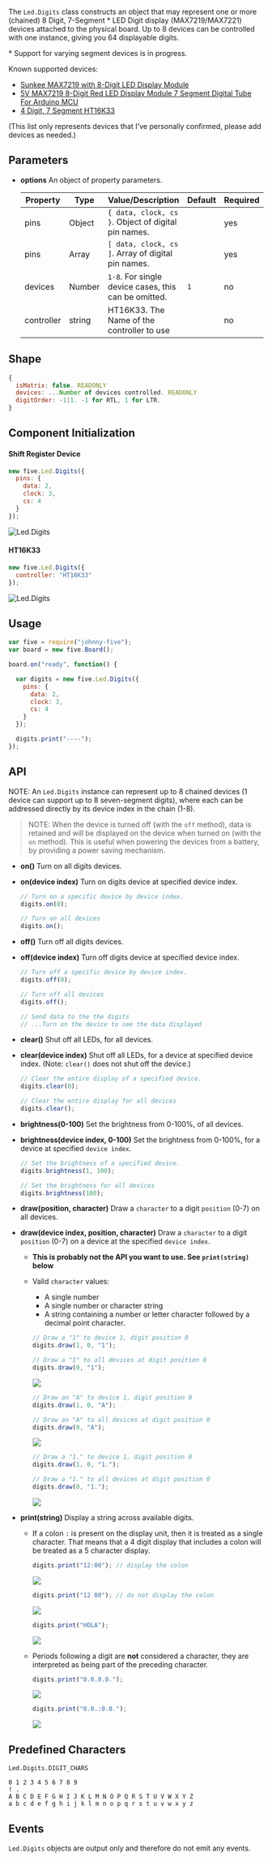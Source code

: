 The `Led.Digits` class constructs an object that may represent one or more (chained) 8 Digit, 7-Segment \* LED Digit display (MAX7219/MAX7221) devices attached to the physical board. Up to 8 devices can be controlled with one instance, giving you 64 displayable digits.

\* Support for varying segment devices is in progress.

Known supported devices: 

- [Sunkee MAX7219 with 8-Digit LED Display Module](http://www.amazon.com/Sunkee-MAX7219-8-Digit-Display-Module/dp/B00D3J04JC/)
- [5V MAX7219 8-Digit Red LED Display Module 7 Segment Digital Tube For Arduino MCU](http://www.amazon.com/MAX7219-8-Digit-Display-Segment-Digital/dp/B00IHQ7STK)
- [4 Digit, 7 Segment HT16K33](https://www.adafruit.com/search?q=7-segment&b=1)


(This list only represents devices that I've personally confirmed, please add devices as needed.)


## Parameters

- **options** An object of property parameters.

  | Property | Type   | Value/Description                 |Default| Required |
  |----------|--------|-----------------------------------|---------------------------------|----------|
  | pins     | Object | `{ data, clock, cs }`. Object of digital pin names.                                             || yes      |
  | pins          | Array | `[ data, clock, cs ]`. Array of digital pin names.                                              || yes      |
  | devices       | Number | `1-8`. For single device cases, this can be omitted. | `1` | no       |
  | controller    | string | HT16K33. The Name of the controller to use |  | no       |



## Shape

```js
{ 
  isMatrix: false. READONLY
  devices: ...Number of devices controlled. READONLY
  digitOrder: -1|1. -1 for RTL, 1 for LTR. 
}
```

## Component Initialization

#### Shift Register Device

```js
new five.Led.Digits({
  pins: {
    data: 2,
    clock: 3,
    cs: 4
  }
});
```

![Led.Digits](https://github.com/rwaldron/johnny-five/raw/master/docs/breadboard/led-digits-clock.png)


#### HT16K33

```js
new five.Led.Digits({
  controller: "HT16K33"
});
```

![Led.Digits](https://github.com/rwaldron/johnny-five/raw/master/docs/breadboard/led-digits-clock-HT16K33.png)


## Usage

```js
var five = require("johnny-five");
var board = new five.Board();

board.on("ready", function() {

  var digits = new five.Led.Digits({
    pins: {
      data: 2,
      clock: 3,
      cs: 4
    }
  });

  digits.print("----");
});
```


## API

NOTE: An `Led.Digits` instance can represent up to 8 chained devices (1 device can support up to 8 seven-segment digits), where each can be addressed directly by its device index in the chain (1-8).

> NOTE: When the device is turned off (with the `off` method), data is retained and will be displayed on the device when turned on (with the `on` method). This is useful when powering the devices from a battery, by providing a power saving mechanism.

- **on()** Turn on all digits devices.
- **on(device index)** Turn on digits device at specified device index.

  ```js
  // Turn on a specific device by device index.
  digits.on(0);

  // Turn on all devices
  digits.on();
  ```

- **off()** Turn off all digits devices.
- **off(device index)** Turn off digits device at specified device index.

  ```js
  // Turn off a specific device by device index.
  digits.off(0);

  // Turn off all devices
  digits.off();

  // Send data to the the digits
  // ...Turn on the device to see the data displayed
  ```


- **clear()** Shut off all LEDs, for all devices.
- **clear(device index)** Shut off all LEDs, for a device at specified device index. (Note: `clear()` does not shut off the device.)

  ```js
  // Clear the entire display of a specified device.
  digits.clear(0);

  // Clear the entire display for all devices
  digits.clear();
  ```


- **brightness(0-100)** Set the brightness from 0-100%, of all devices.
- **brightness(device index, 0-100)** Set the brightness from 0-100%, for a device at specified `device index`.


  ```js
  // Set the brightness of a specified device.
  digits.brightness(1, 100);

  // Set the brightness for all devices
  digits.brightness(100);
  ```


- **draw(position, character)** Draw a `character` to a digit `position` (0-7) on all devices.
- **draw(device index, position, character)** Draw a `character` to a digit `position` (0-7) on a device at the specified `device index`.
  - **This is probably not the API you want to use. See `print(string)` below**

  - Valid `character` values: 

    - A single number
    - A single number or character string
    - A string containing a number or letter character followed by a decimal point character.
    ```js
    // Draw a "1" to device 1, digit position 0
    digits.draw(1, 0, "1");

    // Draw a "1" to all devices at digit position 0
    digits.draw(0, "1");
    ```
    ![](https://raw.githubusercontent.com/rwaldron/johnny-five/master/docs/breadboard/4-digit-7-segment-draw-001.png)

    ```js
    // Draw an "A" to device 1, digit position 0
    digits.draw(1, 0, "A");

    // Draw an "A" to all devices at digit position 0
    digits.draw(0, "A");
    ```
    ![](https://raw.githubusercontent.com/rwaldron/johnny-five/master/docs/breadboard/4-digit-7-segment-draw-002.png)

    ```js
    // Draw a "1." to device 1, digit position 0
    digits.draw(1, 0, "1.");

    // Draw a "1." to all devices at digit position 0
    digits.draw(0, "1.");
    ```

    ![](https://raw.githubusercontent.com/rwaldron/johnny-five/master/docs/breadboard/4-digit-7-segment-draw-003.png)

- **print(string)** Display a string across available digits. 
  - If a colon `:` is present on the display unit, then it is treated as a single character. That means that a 4 digit display that includes a colon will be treated as a 5 character display. 
    ```js
    digits.print("12:00"); // display the colon
    ```
    ![](https://raw.githubusercontent.com/rwaldron/johnny-five/master/docs/breadboard/4-digit-7-segment-print-001.png)

    ```js
    digits.print("12 00"); // do not display the colon
    ```
    ![](https://raw.githubusercontent.com/rwaldron/johnny-five/master/docs/breadboard/4-digit-7-segment-print-002.png)

    ```js
    digits.print("HOLA");
    ```
    ![](https://raw.githubusercontent.com/rwaldron/johnny-five/master/docs/breadboard/4-digit-7-segment-with-colon-001.png)

  - Periods following a digit are **not** considered a character, they are interpreted as being part of the preceding character. 
    ```js
    digits.print("0.0.0.0."); 
    ```
    ![](https://raw.githubusercontent.com/rwaldron/johnny-five/master/docs/breadboard/4-digit-7-segment-print-003.png)

    ```js
    digits.print("0.0.:0.0."); 
    ```
    ![](https://raw.githubusercontent.com/rwaldron/johnny-five/master/docs/breadboard/4-digit-7-segment-print-004.png)

## Predefined Characters

`Led.Digits.DIGIT_CHARS`

```
0 1 2 3 4 5 6 7 8 9   
! .
A B C D E F G H I J K L M N O P Q R S T U V W X Y Z
a b c d e f g h i j k l m n o p q r s t u v w x y z
```


## Events

`Led.Digits` objects are output only and therefore do not emit any events.
